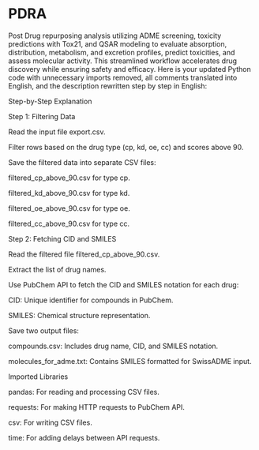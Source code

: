 # PDRA
Post Drug repurposing analysis utilizing ADME screening, toxicity predictions with Tox21, and QSAR modeling to evaluate absorption, distribution, metabolism, and excretion profiles, predict toxicities, and assess molecular activity. This streamlined workflow accelerates drug discovery while ensuring safety and efficacy.
Here is your updated Python code with unnecessary imports removed, all comments translated into English, and the description rewritten step by step in English:

Step-by-Step Explanation

Step 1: Filtering Data


Read the input file export.csv.

Filter rows based on the drug type (cp, kd, oe, cc) and scores above 90.

Save the filtered data into separate CSV files:

filtered_cp_above_90.csv for type cp.

filtered_kd_above_90.csv for type kd.

filtered_oe_above_90.csv for type oe.

filtered_cc_above_90.csv for type cc.





Step 2: Fetching CID and SMILES



Read the filtered file filtered_cp_above_90.csv.




Extract the list of drug names.




Use PubChem API to fetch the CID and SMILES notation for each drug:


CID: Unique identifier for compounds in PubChem.

SMILES: Chemical structure representation.





Save two output files:


compounds.csv: Includes drug name, CID, and SMILES notation.

molecules_for_adme.txt: Contains SMILES formatted for SwissADME input.






Imported Libraries


pandas: For reading and processing CSV files.

requests: For making HTTP requests to PubChem API.

csv: For writing CSV files.

time: For adding delays between API requests.





